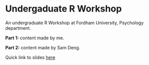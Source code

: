 # Undergaduate R Workshop


An undergraduate R Workshop at Fordham University, Psychology department. 

**Part 1:** content made by me.

**Part 2:** content made by Sam Deng. 

Quick link to slides [here](https://raw.githack.com/quinix45/Undergaduate-R-Workshop/main/Presetnation%20files/Undergaduate%20R%20workshop.html) 
